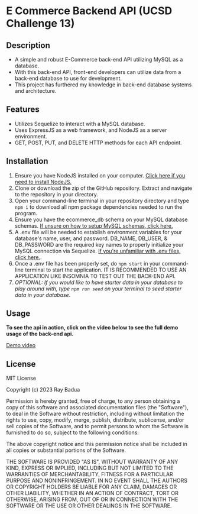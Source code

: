 # E Commerce Backend API (UCSD Challenge 13)

## Description

- A simple and robust E-Commerce back-end API utilizing MySQL as a database.
- With this back-end API, front-end developers can utilize data from a back-end database to use for development.
- This project has furthered my knowledge in back-end database systems and architecture.

## Features

- Utilizes Sequelize to interact with a MySQL database.
- Uses ExpressJS as a web framework, and NodeJS as a server environment.
- GET, POST, PUT, and DELETE HTTP methods for each API endpoint.

## Installation

1. Ensure you have NodeJS installed on your computer. [Click here if you need to install NodeJS.](https://nodejs.org/en)
2. Clone or download the zip of the GitHub repository. Extract and navigate to the repository in your directory.
3. Open your command-line terminal in your repository directory and type `npm i` to download all npm package dependencies needed to run the program.
4. Ensure you have the ecommerce_db schema on your MySQL database schemas. [If unsure on how to setup MySQL schemas, click here.](https://dev.mysql.com/doc/refman/8.0/en/create-database.html)
5. A .env file will be needed to establish environment variables for your database's name, user, and password. DB_NAME, DB_USER, & DB_PASSWORD are the required key names to properly initialize your MySQL connection via Sequelize. [If you're unfamiliar with .env files, click here.](https://nodejs.dev/en/learn/how-to-read-environment-variables-from-nodejs/).
6. Once a .env file has been properly set, do `npm start` in your command-line terminal to start the application. IT IS RECOMMENDED TO USE AN APPLICATION LIKE INSOMNIA TO TEST OUT THE BACK-END API. 
7. *OPTIONAL: If you would like to have starter data in your database to play around with, type `npm run seed` on your terminal to seed starter data in your database.*

## Usage

**To see the api in action, click on the video below to see the full demo usage of the back-end api.**

[Demo video](https://github.com/epicasino/e-commerce-backend/assets/99784684/6db62c90-a930-4fea-8f07-4d98efe8e0f6)

## License

MIT License

Copyright (c) 2023 Ray Badua

Permission is hereby granted, free of charge, to any person obtaining a copy
of this software and associated documentation files (the "Software"), to deal
in the Software without restriction, including without limitation the rights
to use, copy, modify, merge, publish, distribute, sublicense, and/or sell
copies of the Software, and to permit persons to whom the Software is
furnished to do so, subject to the following conditions:

The above copyright notice and this permission notice shall be included in all
copies or substantial portions of the Software.

THE SOFTWARE IS PROVIDED "AS IS", WITHOUT WARRANTY OF ANY KIND, EXPRESS OR
IMPLIED, INCLUDING BUT NOT LIMITED TO THE WARRANTIES OF MERCHANTABILITY,
FITNESS FOR A PARTICULAR PURPOSE AND NONINFRINGEMENT. IN NO EVENT SHALL THE
AUTHORS OR COPYRIGHT HOLDERS BE LIABLE FOR ANY CLAIM, DAMAGES OR OTHER
LIABILITY, WHETHER IN AN ACTION OF CONTRACT, TORT OR OTHERWISE, ARISING FROM,
OUT OF OR IN CONNECTION WITH THE SOFTWARE OR THE USE OR OTHER DEALINGS IN THE
SOFTWARE.
